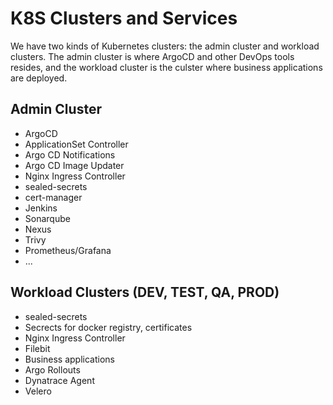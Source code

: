 # K8S Clusters and Services

We have two kinds of Kubernetes clusters: the admin cluster and workload clusters.
The admin cluster is where ArgoCD and other DevOps tools resides, and the workload cluster is the culster where business applications are deployed.

## Admin Cluster

- ArgoCD
- ApplicationSet Controller
- Argo CD Notifications
- Argo CD Image Updater
- Nginx Ingress Controller
- sealed-secrets
- cert-manager
- Jenkins
- Sonarqube
- Nexus
- Trivy
- Prometheus/Grafana
- ...

## Workload Clusters (DEV, TEST, QA, PROD)

- sealed-secrets
- Secrects for docker registry, certificates
- Nginx Ingress Controller
- Filebit
- Business applications
- Argo Rollouts
- Dynatrace Agent
- Velero
